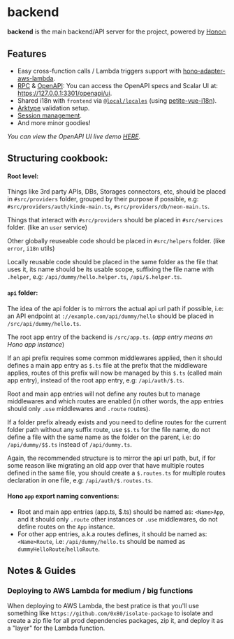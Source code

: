 # backend

**backend** is the main backend/API server for the project, powered by [Hono🔥](https://hono.dev/)

## Features
- Easy cross-function calls / Lambda triggers support with [hono-adapter-aws-lambda](https://github.com/NamesMT/hono-adapter-aws-lambda).
- [RPC](https://hono.dev/docs/guides/rpc) & [OpenAPI](https://github.com/rhinobase/hono-openapi): You can access the OpenAPI specs and Scalar UI at: https://127.0.0.1:3301/openapi/ui.
- Shared i18n with `frontend` via [`@local/locales`]((../../locals/locales/README.md)) (using [petite-vue-i18n](./src/helpers/i18n.ts)).
- [Arktype](https://arktype.io/) validation setup.
- [Session management](./src/middlewares/session.ts).
- And more minor goodies!

*You can view the OpenAPI UI live demo [HERE](https://4yjbmxiunrnigwewec4twf4zl40izfde.lambda-url.ap-southeast-1.on.aws/openapi/ui).*

## Structuring cookbook:
#### Root level:
Things like 3rd party APIs, DBs, Storages connectors, etc, should be placed in `#src/providers` folder, grouped by their purpose if possible, e.g: `#src/providers/auth/kinde-main.ts`, `#src/providers/db/neon-main.ts`.

Things that interact with `#src/providers` should be placed in `#src/services` folder. (like an `user` service)

Other globally reuseable code should be placed in `#src/helpers` folder. (like `error`, `i18n` utils)

Locally reusable code should be placed in the same folder as the file that uses it, its name should be its usable scope, suffixing the file name with `.helper`, e.g: `/api/dummy/hello.helper.ts`, `/api/$.helper.ts`.

#### `api` folder:
The idea of the api folder is to mirrors the actual api url path if possible, i.e: an API endpoint at `://example.com/api/dummy/hello` should be placed in `/src/api/dummy/hello.ts`.

The root app entry of the backend is `/src/app.ts`. (*app entry means an Hono app instance*)

If an api prefix requires some common middlewares applied, then it should defines a main app entry as `$.ts` file at the prefix that the middleware applies, routes of this prefix will now be managed by this `$.ts` (called main app entry), instead of the root app entry, e.g: `/api/auth/$.ts`.

Root and main app entries will not define any routes but to manage middlewares and which routes are enabled (in other words, the app entries should only `.use` middlewares and `.route` routes).

If a folder prefix already exists and you need to define routes for the current folder path without any suffix route, use `$$.ts` for the file name, do not define a file with the same name as the folder on the parent, i.e: do `/api/dummy/$$.ts` instead of `/api/dummy.ts`.

Again, the recommended structure is to mirror the api url path, but, if for some reason like migrating an old app over that have multiple routes defined in the same file, you should create a `$.routes.ts` for multiple routes declaration in one file, e.g: `/api/auth/$.routes.ts`.

#### Hono `app` export naming conventions:
* Root and main app entries (app.ts, $.ts) should be named as: `<Name>App`, and it should only `.route` other instances or `.use` middlewares, do not define routes on the `App` instance.
* For other app entries, a.k.a routes defines, it should be named as: `<Name>Route`, i.e: `/api/dummy/hello.ts` should be named as `dummyHelloRoute`/`helloRoute`.

## Notes & Guides

### Deploying to AWS Lambda for medium / big functions

When deploying to AWS Lambda, the best pratice is that you'll use something like `https://github.com/0x80/isolate-package` to isolate and create a zip file for all prod dependencies packages, zip it, and deploy it as a "layer" for the Lambda function.

